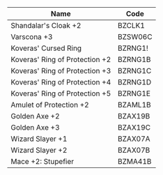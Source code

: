 
| Name                            | Code    |
| ------------------------------- | ------- |
| Shandalar's Cloak +2            | BZCLK1  |
| Varscona +3                     | BZSW06C |
| Koveras' Cursed Ring            | BZRNG1! |
| Koveras' Ring of Protection +2  | BZRNG1B |
| Koveras' Ring of Protection +3  | BZRNG1C |
| Koveras' Ring of Protection +4  | BZRNG1D |
| Koveras' Ring of Protection +5  | BZRNG1E |
| Amulet of Protection +2         | BZAML1B |
| Golden Axe +2                   | BZAX19B |
| Golden Axe +3                   | BZAX19C |
| Wizard Slayer +1                | BZAX07A |
| Wizard Slayer +2                | BZAX07B |
| Mace +2: Stupefier              | BZMA41B |